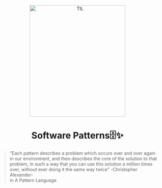 <div align="center">
    <img src="https://github.com/user-attachments/assets/b89b9a20-98c4-47eb-a8ed-92d857c33e0b" alt="TIL" width="300" height="350">
    <h1> Software Patterns🗄️✨</h1>
</div>

>“Each pattern describes a problem which occurs over and over again in our environment, and then describes the core of the solution to that problem, In such a way that you can use this solution a million times over, without ever doing it the same way twice" 
>-Christopher Alexander-\
>in A Pattern Language